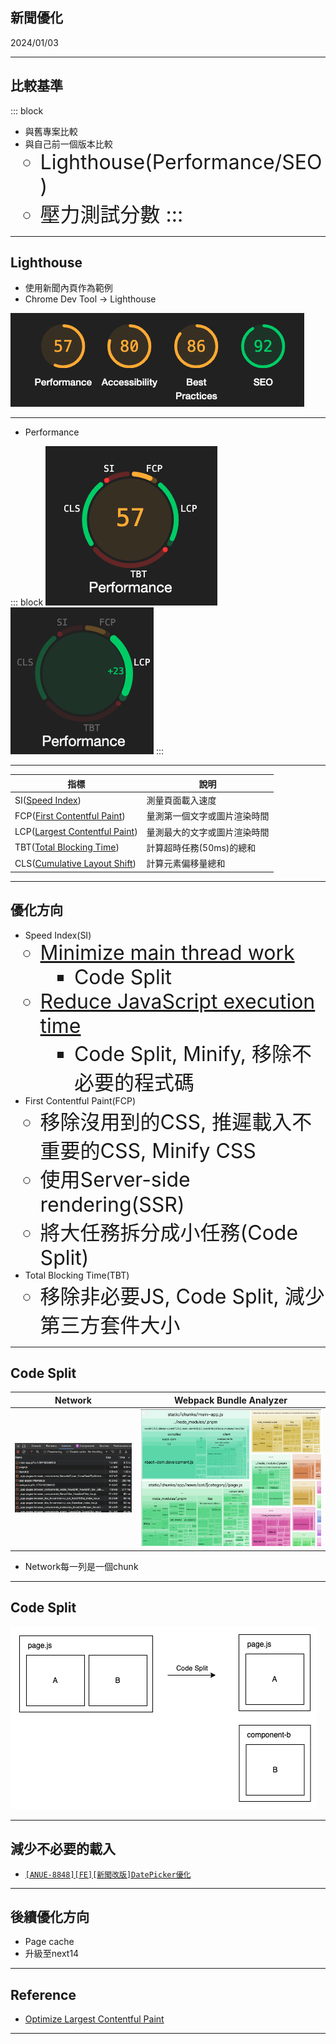 ## 新聞優化

2024/01/03

---

## 比較基準

::: block
* 與舊專案比較
* 與自己前一個版本比較
	* Lighthouse(Performance/SEO)
	* 壓力測試分數
:::

---

## Lighthouse

* 使用新聞內頁作為範例
* Chrome Dev Tool → Lighthouse

![lighthouse](lighthouse.png)

---

* Performance

::: block
![Performance](performance.png)
![Performance-LCP](performance-LCP.png)
:::

---

|指標|說明|
|--|--|
|SI([Speed Index](https://developer.chrome.com/docs/lighthouse/performance/speed-index/?utm_source=lighthouse&utm_medium=devtools))|測量頁面載入速度|
|FCP([First Contentful Paint](https://developer.chrome.com/docs/lighthouse/performance/first-contentful-paint/?utm_source=lighthouse&utm_medium=devtools))|量測第一個文字或圖片渲染時間|
|LCP([Largest Contentful Paint](https://developer.chrome.com/docs/lighthouse/performance/lighthouse-largest-contentful-paint/?utm_source=lighthouse&utm_medium=devtools))|量測最大的文字或圖片渲染時間|
|TBT([Total Blocking Time](https://developer.chrome.com/docs/lighthouse/performance/lighthouse-total-blocking-time/?utm_source=lighthouse&utm_medium=devtools))|計算超時任務(50ms)的總和|
|CLS([Cumulative Layout Shift](https://web.dev/articles/cls?utm_source=lighthouse&utm_medium=devtools))|計算元素偏移量總和|

---

## 優化方向

* Speed Index(SI)
	* [Minimize main thread work](https://developer.chrome.com/docs/lighthouse/performance/mainthread-work-breakdown)
		* Code Split
	* [Reduce JavaScript execution time](https://developer.chrome.com/docs/lighthouse/performance/bootup-time)
		* Code Split, Minify, 移除不必要的程式碼
* First Contentful Paint(FCP)
	* 移除沒用到的CSS, 推遲載入不重要的CSS, Minify CSS
	* 使用Server-side rendering(SSR)
	* 將大任務拆分成小任務(Code Split)
* Total Blocking Time(TBT)
	* 移除非必要JS, Code Split, 減少第三方套件大小

---

## Code Split

|Network|Webpack Bundle Analyzer |
|--|--|
|![codesplit](codesplit.png)|![codesplit-main](codesplit-mainapp.png)|

* Network每一列是一個chunk


---

## Code Split

![codesplit-AB](codesplitAB.png)


---

## 減少不必要的載入
* [`[ANUE-8848][FE][新聞改版]DatePicker優化`](https://gitlab.cnyes.cool/anue/frontend/fe-cnyes/-/merge_requests/235)


---

## 後續優化方向
* Page cache
* 升級至next14


---
## Reference
* [Optimize Largest Contentful Paint](https://web.dev/articles/optimize-lcp)

--- 

<style>
div {
    text-align: left;
}

ul > li > ul > li {
  font-size: 32px;
}
</style>